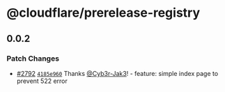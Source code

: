 # @cloudflare/prerelease-registry

## 0.0.2

### Patch Changes

- [#2792](https://github.com/khulnasoft/workers-sdk/pull/2792) [`4185e960`](https://github.com/khulnasoft/workers-sdk/commit/4185e960958e952c669b94d86eacc6b263319ee9) Thanks [@Cyb3r-Jak3](https://github.com/Cyb3r-Jak3)! - feature: simple index page to prevent 522 error
